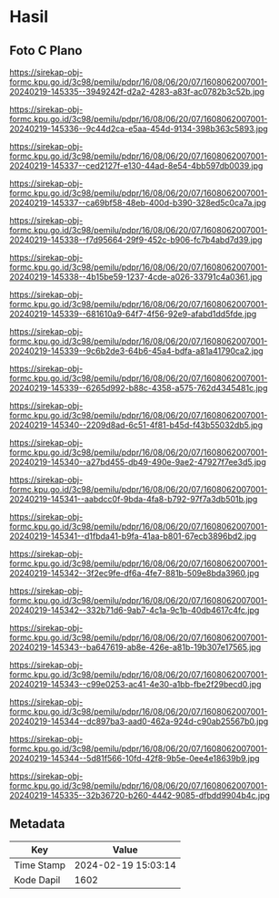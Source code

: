 # Hasil

## Foto C Plano

https://sirekap-obj-formc.kpu.go.id/3c98/pemilu/pdpr/16/08/06/20/07/1608062007001-20240219-145335--3949242f-d2a2-4283-a83f-ac0782b3c52b.jpg

https://sirekap-obj-formc.kpu.go.id/3c98/pemilu/pdpr/16/08/06/20/07/1608062007001-20240219-145336--9c44d2ca-e5aa-454d-9134-398b363c5893.jpg

https://sirekap-obj-formc.kpu.go.id/3c98/pemilu/pdpr/16/08/06/20/07/1608062007001-20240219-145337--ced2127f-e130-44ad-8e54-4bb597db0039.jpg

https://sirekap-obj-formc.kpu.go.id/3c98/pemilu/pdpr/16/08/06/20/07/1608062007001-20240219-145337--ca69bf58-48eb-400d-b390-328ed5c0ca7a.jpg

https://sirekap-obj-formc.kpu.go.id/3c98/pemilu/pdpr/16/08/06/20/07/1608062007001-20240219-145338--f7d95664-29f9-452c-b906-fc7b4abd7d39.jpg

https://sirekap-obj-formc.kpu.go.id/3c98/pemilu/pdpr/16/08/06/20/07/1608062007001-20240219-145338--4b15be59-1237-4cde-a026-33791c4a0361.jpg

https://sirekap-obj-formc.kpu.go.id/3c98/pemilu/pdpr/16/08/06/20/07/1608062007001-20240219-145339--681610a9-64f7-4f56-92e9-afabd1dd5fde.jpg

https://sirekap-obj-formc.kpu.go.id/3c98/pemilu/pdpr/16/08/06/20/07/1608062007001-20240219-145339--9c6b2de3-64b6-45a4-bdfa-a81a41790ca2.jpg

https://sirekap-obj-formc.kpu.go.id/3c98/pemilu/pdpr/16/08/06/20/07/1608062007001-20240219-145339--6265d992-b88c-4358-a575-762d4345481c.jpg

https://sirekap-obj-formc.kpu.go.id/3c98/pemilu/pdpr/16/08/06/20/07/1608062007001-20240219-145340--2209d8ad-6c51-4f81-b45d-f43b55032db5.jpg

https://sirekap-obj-formc.kpu.go.id/3c98/pemilu/pdpr/16/08/06/20/07/1608062007001-20240219-145340--a27bd455-db49-490e-9ae2-47927f7ee3d5.jpg

https://sirekap-obj-formc.kpu.go.id/3c98/pemilu/pdpr/16/08/06/20/07/1608062007001-20240219-145341--aabdcc0f-9bda-4fa8-b792-97f7a3db501b.jpg

https://sirekap-obj-formc.kpu.go.id/3c98/pemilu/pdpr/16/08/06/20/07/1608062007001-20240219-145341--d1fbda41-b9fa-41aa-b801-67ecb3896bd2.jpg

https://sirekap-obj-formc.kpu.go.id/3c98/pemilu/pdpr/16/08/06/20/07/1608062007001-20240219-145342--3f2ec9fe-df6a-4fe7-881b-509e8bda3960.jpg

https://sirekap-obj-formc.kpu.go.id/3c98/pemilu/pdpr/16/08/06/20/07/1608062007001-20240219-145342--332b71d6-9ab7-4c1a-9c1b-40db4617c4fc.jpg

https://sirekap-obj-formc.kpu.go.id/3c98/pemilu/pdpr/16/08/06/20/07/1608062007001-20240219-145343--ba647619-ab8e-426e-a81b-19b307e17565.jpg

https://sirekap-obj-formc.kpu.go.id/3c98/pemilu/pdpr/16/08/06/20/07/1608062007001-20240219-145343--c99e0253-ac41-4e30-a1bb-fbe2f29becd0.jpg

https://sirekap-obj-formc.kpu.go.id/3c98/pemilu/pdpr/16/08/06/20/07/1608062007001-20240219-145344--dc897ba3-aad0-462a-924d-c90ab25567b0.jpg

https://sirekap-obj-formc.kpu.go.id/3c98/pemilu/pdpr/16/08/06/20/07/1608062007001-20240219-145344--5d81f566-10fd-42f8-9b5e-0ee4e18639b9.jpg

https://sirekap-obj-formc.kpu.go.id/3c98/pemilu/pdpr/16/08/06/20/07/1608062007001-20240219-145335--32b36720-b260-4442-9085-dfbdd9904b4c.jpg


## Metadata

| Key        | Value               |
| ---------- | ------------------- |
| Time Stamp | 2024-02-19 15:03:14 |
| Kode Dapil | 1602                |



